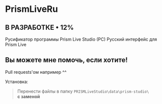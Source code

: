 # PrismLiveRu

## **В РАЗРАБОТКЕ • 12%**

Русификатор программы Prism Live Studio (PC)
Русский интерфейс для Prism Live

## Вы можете мне помочь, если хотите!
Pull requests'ом например ^^

Установка:
> Перенести файлы в папку `PRISMLiveStudio\data\prism-studio\`  
> **с заменой**
